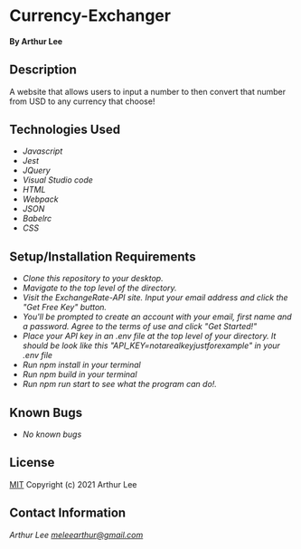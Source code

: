 # Currency-Exchanger

#### By Arthur Lee

## Description
A website that allows users to input a number to then convert that number from USD to any currency that choose!

## Technologies Used

* _Javascript_
* _Jest_
* _JQuery_
* _Visual Studio code_
* _HTML_
* _Webpack_
* _JSON_
* _Babelrc_
* _CSS_


## Setup/Installation Requirements
* _Clone this repository to your desktop._
* _Mavigate to the top level of the directory._
* _Visit the ExchangeRate-API site. Input your email address and click the "Get Free Key" button._
* _You'll be prompted to create an account with your email, first name and a password. Agree to the terms of use and click "Get Started!"_
* _Place your API key in an .env file at the top level of your directory. It should be look like this "API\_KEY=notarealkeyjustforexample" in your .env file_
* _Run npm install in your terminal_
* _Run npm build in your terminal_
* _Run npm run start to see what the program can do!._


## Known Bugs

* _No known bugs_
## License

[MIT](https://en.wikipedia.org/wiki/MIT_License)
Copyright (c) 2021 Arthur Lee
## Contact Information

_Arthur Lee [meleearthur@gmail.com](meleearthur@gmail.com)_
